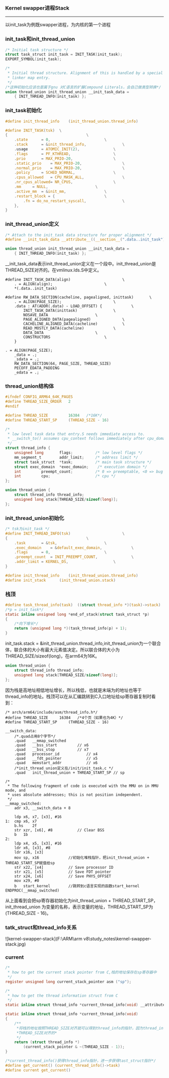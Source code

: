 ### Kernel swapper进程Stack

---

以init_task为例既swapper进程，为内核的第一个进程
### init_task和init_thread_union

```c
/* Initial task structure */
struct task_struct init_task = INIT_TASK(init_task);
EXPORT_SYMBOL(init_task);

/*
 * Initial thread structure. Alignment of this is handled by a special
 * linker map entry.
 */
/*这种初始化应该也是属于gnu 对C语言的扩展Compound Literals，会自己做类型转换*/ 
union thread_union init_thread_union __init_task_data =
	{ INIT_THREAD_INFO(init_task) };
```

### init_task初始化

```c
#define init_thread_info	(init_thread_union.thread_info)

#define INIT_TASK(tsk)	\
{									\
	.state		= 0,						\
	.stack		= &init_thread_info,				\
	.usage		= ATOMIC_INIT(2),				\
	.flags		= PF_KTHREAD,					\
	.prio		= MAX_PRIO-20,					\
	.static_prio	= MAX_PRIO-20,					\
	.normal_prio	= MAX_PRIO-20,					\
	.policy		= SCHED_NORMAL,					\
	.cpus_allowed	= CPU_MASK_ALL,					\
	.nr_cpus_allowed= NR_CPUS,					\
	.mm		= NULL,						\
	.active_mm	= &init_mm,					\
	.restart_block = {						\
		.fn = do_no_restart_syscall,				\
	},	
}
```
### init_thread_union定义

```c
/* Attach to the init_task data structure for proper alignment */
#define __init_task_data __attribute__((__section__(".data..init_task")))

union thread_union init_thread_union __init_task_data =
	{ INIT_THREAD_INFO(init_task) };
```

__init_task_data表示init_thread_union定义在一个段中。init_thread_union是THREAD_SIZE对齐的。在vmlinux.lds.S中定义。

```assembly
#define INIT_TASK_DATA(align)						\
	. = ALIGN(align);						\
	*(.data..init_task)

#define RW_DATA_SECTION(cacheline, pagealigned, inittask)		\
	. = ALIGN(PAGE_SIZE);						\
	.data : AT(ADDR(.data) - LOAD_OFFSET) {				\
		INIT_TASK_DATA(inittask)				\
		NOSAVE_DATA						\
		PAGE_ALIGNED_DATA(pagealigned)				\
		CACHELINE_ALIGNED_DATA(cacheline)			\
		READ_MOSTLY_DATA(cacheline)				\
		DATA_DATA						\
		CONSTRUCTORS						\
	}

. = ALIGN(PAGE_SIZE);
	_data = .;
	_sdata = .;
	RW_DATA_SECTION(64, PAGE_SIZE, THREAD_SIZE)
	PECOFF_EDATA_PADDING
	_edata = .;
```

###  thread_union结构体

```c
#ifndef CONFIG_ARM64_64K_PAGES
#define THREAD_SIZE_ORDER	2
#endif

#define THREAD_SIZE			16384	/*16K*/
#define THREAD_START_SP		(THREAD_SIZE - 16)

/*
 * low level task data that entry.S needs immediate access to.
 * __switch_to() assumes cpu_context follows immediately after cpu_domain.
 */
struct thread_info {
	unsigned long		flags;			/* low level flags */
	mm_segment_t		addr_limit;		/* address limit */
	struct task_struct	*task;			/* main task structure */
	struct exec_domain	*exec_domain;	 /* execution domain */
	int			preempt_count;			/* 0 => preemptable, <0 => bug */
	int			cpu;				    /* cpu */
};

union thread_union {
	struct thread_info thread_info;
	unsigned long stack[THREAD_SIZE/sizeof(long)];
};
```

### init_thread_union初始化

```c
/* tsk为init_task */
#define INIT_THREAD_INFO(tsk)						\
{									\
	.task		= &tsk,						\
	.exec_domain	= &default_exec_domain,				\
	.flags		= 0,						\
	.preempt_count	= INIT_PREEMPT_COUNT,				\
	.addr_limit	= KERNEL_DS,					\
}

#define init_thread_info	(init_thread_union.thread_info)
#define init_stack		(init_thread_union.stack)
```

### 栈顶

```c
#define task_thread_info(task)	((struct thread_info *)(task)->stack)
/*p = init_task*/
static inline unsigned long *end_of_stack(struct task_struct *p)
{
	/*向下增长*/
	return (unsigned long *)(task_thread_info(p) + 1);
}
```

init_task.stack = &init_thread_union.thread_info,init_thread_union为一个联合体，联合体的大小有最大元素值决定。所以联合体的大小为THREAD_SIZE/sizeof(long)，在arm64为16K。

```c
union thread_union {
	struct thread_info thread_info;
	unsigned long stack[THREAD_SIZE/sizeof(long)];
};
```
因为栈是高地址相低地址增长，所以栈低，也就是末端为的地址也等于thread_info的地址。栈顶可以在从汇编跳转到C入口地址给sp寄存器复制时看到：

```
/* arch/arm64/include/asm/thread_info.h*/
#define THREAD_SIZE		16384	/*4个页（如果也为4K）*/
#define THREAD_START_SP		(THREAD_SIZE - 16)

__switch_data:
	/*.quad占用8个字节*/
	.quad	__mmap_switched
	.quad	__bss_start			// x6
	.quad	__bss_stop			// x7
	.quad	processor_id			// x4
	.quad	__fdt_pointer			// x5
	.quad	memstart_addr			// x6
	/*init_thread_union定义在/init/init_task.c */
	.quad	init_thread_union + THREAD_START_SP // sp

/*
 * The following fragment of code is executed with the MMU on in MMU mode, and
 * uses absolute addresses; this is not position independent.
 */
__mmap_switched:
	adr	x3, __switch_data + 8

	ldp	x6, x7, [x3], #16
1:	cmp	x6, x7
	b.hs	2f
	str	xzr, [x6], #8			// Clear BSS
	b	1b
2:
	ldp	x4, x5, [x3], #16
	ldr	x6, [x3], #8
	ldr	x16, [x3]
	mov	sp, x16				//初始化堆栈指针，把init_thread_union + THREAD_START_SP赋值给sp
	str	x22, [x4]			// Save processor ID
	str	x21, [x5]			// Save FDT pointer
	str	x24, [x6]			// Save PHYS_OFFSET
	mov	x29, #0
	b	start_kernel		//跳转到c语言实现的函数start_kernel	
ENDPROC(__mmap_switched)
```

从上面看到会把sp寄存器初始化为init_thread_union + THREAD_START_SP，init_thread_union 为变量的名称，表示变量的地址，THREAD_START_SP为(THREAD_SIZE - 16)。

### tatk_struct和thread_info关系

![kernel-swapper-stack](F:\ARM\arm v8\study_notes\kernel-swapper-stack.jpg)

### current

```c
/*
 * how to get the current stack pointer from C,栈的地址保存在sp寄存器中
 */
register unsigned long current_stack_pointer asm ("sp");

/*
 * how to get the thread information struct from C
 */
static inline struct thread_info *current_thread_info(void) __attribute_const__;

static inline struct thread_info *current_thread_info(void)
{
	/**
	 *将栈的地址按照THREAD_SIZE对齐就可以得到thread_info的指针，因为thread_info起始地址也是
	 *THREAD_SIZE对齐的*
	 */
	return (struct thread_info *)
		(current_stack_pointer & ~(THREAD_SIZE - 1));
}
```

```c
/*current_thread_info()获得thread_info指针，进一步获得tast_struct指针*/
#define get_current() (current_thread_info()->task)
#define current get_current()
```

